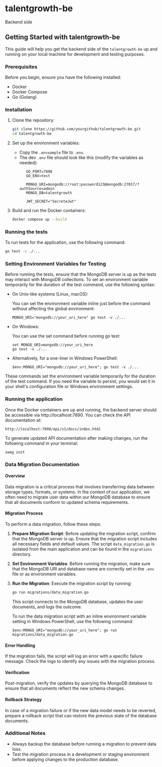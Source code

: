 # talentgrowth-be
Backend side

## Getting Started with talentgrowth-be

This guide will help you get the backend side of the `talentgrowth-be` up and running on your local machine for development and testing purposes.

### Prerequisites

Before you begin, ensure you have the following installed:
- Docker
- Docker Compose
- Go (Golang)

### Installation

1. Clone the repository:
   ```bash
   git clone https://github.com/yourgithub/talentgrowth-be.git
   cd talentgrowth-be
   ```

2. Set up the environment variables:
   - Copy the `.envxample` file to `.env`.
   - The dev `.env` file should look like this (modify the variables as needed):
     ```
        GO_PORT=7890
        GO_ENV=test

        MONGO_URI=mongodb://root:password123@mongodb:27017/?authSource=admin
        MONGO_DB=talentgrowth

        JWT_SECRET="SecreteJwt"
     ```

3. Build and run the Docker containers:
   ```bash
   docker compose up --build
   ```

### Running the tests

To run tests for the application, use the following command:
```bash
go test -v ./...
```

### Setting Environment Variables for Testing

Before running the tests, ensure that the MongoDB server is up as the tests may interact with MongoDB collections. To set an environment variable temporarily for the duration of the test command, use the following syntax:

   - On Unix-like systems (Linux, macOS):

      You can set the environment variable inline just before the command without affecting the global environment:
      ```
      MONGO_URI="mongodb://your_uri_here" go test -v ./...
      ```

   - On Windows:

      You can use the set command before running go test:
      ```
      set MONGO_URI=mongodb://your_uri_here
      go test -v ./...
      ```

   - Alternatively, for a one-liner in Windows PowerShell:
      ```
      $env:MONGO_URI="mongodb://your_uri_here"; go test -v ./...
      ```

These commands set the environment variable temporarily for the duration of the test command. If you need the variable to persist, you would set it in your shell's configuration file or Windows environment settings.


### Running the application

Once the Docker containers are up and running, the backend server should be accessible via http://localhost:7890. You can check the API documentation at:
``` 
http://localhost:7890/api/v1/docs/index.html 
```

To generate updated API documentation after making changes, run the following command in your terminal:
```
swag init
```

### Data Migration Documentation

#### Overview
Data migration is a critical process that involves transferring data between storage types, formats, or systems. In the context of our application, we often need to migrate user data within our MongoDB database to ensure that all documents conform to updated schema requirements.

#### Migration Process
To perform a data migration, follow these steps:

1. **Prepare Migration Script**: Before updating the migration script, confirm that the MongoDB server is up. Ensure that the migration script includes all necessary fields and default values. The script `data_migration.go` is isolated from the main application and can be found in the `migrations` directory.

2. **Set Environment Variables**: Before running the migration, make sure that the MongoDB URI and database name are correctly set in the `.env` file or as environment variables.

3. **Run the Migration**: Execute the migration script by running:
   ```bash
   go run migrations/data_migration.go
   ```
   This script connects to the MongoDB database, updates the user documents, and logs the outcome.

   To run the data migration script with an inline environment variable setting in Windows PowerShell, use the following command:
   ```
   $env:MONGO_URI="mongodb://your_uri_here"; go run migrations/data_migration.go
   ```

#### Error Handling
If the migration fails, the script will log an error with a specific failure message. Check the logs to identify any issues with the migration process.

#### Verification
Post-migration, verify the updates by querying the MongoDB database to ensure that all documents reflect the new schema changes.

#### Rollback Strategy
In case of a migration failure or if the new data model needs to be reverted, prepare a rollback script that can restore the previous state of the database documents.

### Additional Notes
- Always backup the database before running a migration to prevent data loss.
- Test the migration process in a development or staging environment before applying changes to the production database.

